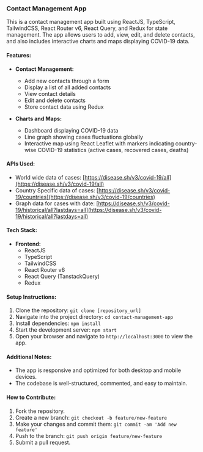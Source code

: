### Contact Management App

This is a contact management app built using ReactJS, TypeScript, TailwindCSS, React Router v6, React Query, and Redux for state management. The app allows users to add, view, edit, and delete contacts, and also includes interactive charts and maps displaying COVID-19 data.

#### Features:

- **Contact Management:**
  - Add new contacts through a form
  - Display a list of all added contacts
  - View contact details
  - Edit and delete contacts
  - Store contact data using Redux

- **Charts and Maps:**
  - Dashboard displaying COVID-19 data
  - Line graph showing cases fluctuations globally
  - Interactive map using React Leaflet with markers indicating country-wise COVID-19 statistics (active cases, recovered cases, deaths)

#### APIs Used:

- World wide data of cases: [https://disease.sh/v3/covid-19/all](https://disease.sh/v3/covid-19/all)
- Country Specific data of cases: [https://disease.sh/v3/covid-19/countries](https://disease.sh/v3/covid-19/countries)
- Graph data for cases with date: [https://disease.sh/v3/covid-19/historical/all?lastdays=all](https://disease.sh/v3/covid-19/historical/all?lastdays=all)

#### Tech Stack:

- **Frontend:**
  - ReactJS
  - TypeScript
  - TailwindCSS
  - React Router v6
  - React Query (TanstackQuery)
  - Redux

#### Setup Instructions:

1. Clone the repository: `git clone [repository_url]`
2. Navigate into the project directory: `cd contact-management-app`
3. Install dependencies: `npm install`
4. Start the development server: `npm start`
5. Open your browser and navigate to `http://localhost:3000` to view the app.


#### Additional Notes:

- The app is responsive and optimized for both desktop and mobile devices.
- The codebase is well-structured, commented, and easy to maintain.

#### How to Contribute:

1. Fork the repository.
2. Create a new branch: `git checkout -b feature/new-feature`
3. Make your changes and commit them: `git commit -am 'Add new feature'`
4. Push to the branch: `git push origin feature/new-feature`
5. Submit a pull request.

